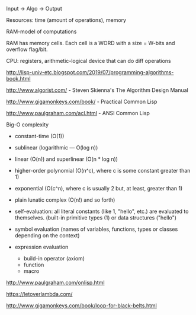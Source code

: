 Input -> Algo -> Output

Resources: time (amount of operations), memory

RAM-model of computations

RAM has memory cells. Each cell is a WORD with a size = W-bits and overflow flag/bit.

CPU: registers, arithmetic-logical device that can do diff operations

http://lisp-univ-etc.blogspot.com/2019/07/programming-algorithms-book.html

http://www.algorist.com/ - Steven Skienna's The Algorithm Design Manual

http://www.gigamonkeys.com/book/ - Practical Common Lisp
 
http://www.paulgraham.com/acl.html - ANSI Common Lisp

Big-O complexity
* constant-time (O(1))
* sublinear (logarithmic — O(log n))
* linear (O(n)) and superlinear (O(n * log n))
* higher-order polynomial (O(n^c), where c is some constant greater than 1)
* exponential (O(с^n), where с is usually 2 but, at least, greater than 1)
* plain lunatic complex (O(n!) and so forth)

* self-evaluation: all literal constants (like 1, "hello", etc.) are evaluated to themselves. (built-in primitive types (1) or data structures ("hello")
* symbol evaluation (names of variables, functions, types or classes depending on the context)
* expression evaluation
  * build-in operator (axiom)
  * function
  * macro


http://www.paulgraham.com/onlisp.html

https://letoverlambda.com/

http://www.gigamonkeys.com/book/loop-for-black-belts.html
